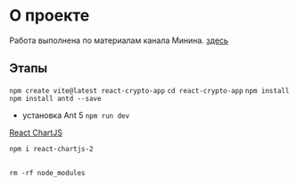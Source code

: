 # О проекте

Работа выполнена по материалам канала Минина. [здесь](https://youtu.be/S4HOy6yTclU?list=PLqKQF2ojwm3l6OE4-tjLBhUNtJXLebHXP)

## Этапы

`npm create vite@latest react-crypto-app`
`cd react-crypto-app`
`npm install`
`npm install antd --save`

- установка Ant 5
  `npm run dev`

[React ChartJS](https://react-chartjs-2.js.org/)

`npm i react-chartjs-2`

##

`rm -rf node_modules`
